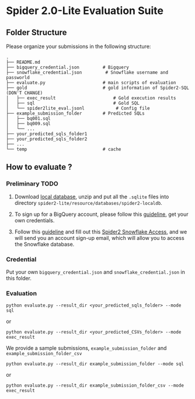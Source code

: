 # Spider 2.0-Lite Evaluation Suite


## Folder Structure

Please organize your submissions in the following structure:

```
.
├── README.md
├── bigquery_credential.json         # Bigquery
├── snowflake_credential.json         # Snowflake username and passworld
├── evaluate.py                      # main scripts of evaluation 
├── gold                             # gold information of Spider2-SQL (DON'T CHANGE)
│   ├── exec_result                      # Gold execution results
│   ├── sql                              # Gold SQL
│   └── spider2lite_eval.jsonl            # Config file
├── example_submission_folder        # Predicted SQLs
│   ├── bq001.sql
│   ├── bq009.sql
│   └── ...
├── your_predicted_sqls_folder1
├── your_predicted_sqls_folder2
├── ...
└── temp                             # cache
```


## How to evaluate ?

### Preliminary TODO

1. Download  [local database](https://drive.usercontent.google.com/download?id=1gSB_30ey08GkDrMEXqj3LMJEH4ziQst1&export=download&authuser=0), unzip and put all the `.sqlite` files into directory `spider2-lite/resource/databases/spider2-localdb`.

2. To sign up for a BigQuery account, please follow this [guideline](https://github.com/xlang-ai/Spider2/blob/main/assets/Bigquery_Guideline.md), get your own credentials.

3. Follow this [guideline](https://github.com/xlang-ai/Spider2/blob/main/assets/Snowflake_Guideline.md) and fill out this [Spider2 Snowflake Access](https://docs.google.com/forms/d/e/1FAIpQLScbVIYcBkADVr-NcYm9fLMhlxR7zBAzg-jaew1VNRj6B8yD3Q/viewform?usp=sf_link), and we will send you an account sign-up email, which will allow you to access the Snowflake database.


### Credential

Put your own `bigquery_credential.json` and `snowflake_credential.json` in this folder.


### Evaluation

```
python evaluate.py --result_dir <your_predicted_sqls_folder> --mode sql
```

or

```
python evaluate.py --result_dir <your_predicted_CSVs_folder> --mode exec_result
```


We provide a sample submissions, `example_submission_folder` and `example_submission_folder_csv`

```
python evaluate.py --result_dir example_submission_folder --mode sql
```

or

```
python evaluate.py --result_dir example_submission_folder_csv --mode exec_result
```
